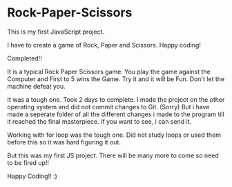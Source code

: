 # Rock-Paper-Scissors
This is my first JavaScript project.

I have to create a game of Rock, Paper and Scissors. Happy coding!

Completed!!

It is a typical Rock Paper Scissors game. You play the game against the Computer and First to 5 wins the Game. Try it and it will be Fun. Don't let the machine defeat you.

It was a tough one. Took 2 days to complete.
I made the project on the other operating system and did not commit changes to Git. (Sorry)
But i have made a seperate folder of all the different changes i made to the program till it reached the final masterpiece.
If you want to see, i can send it.

Working with for loop was the tough one. Did not study loops or used them before this so it was hard figuring it out.

But this was my first JS project. There will be many more to come so need to be fired up!!

Happy Coding!! :)
 